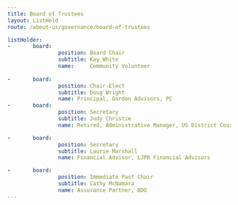 ```yaml
---
title: Board of Trustees
layout: ListHold
route: /about-us/governance/board-of-trustees

listHolder:
-       board:
                position: Board Chair
                subtitle: Kay White
                name:     Community Volunteer
                
-       board:
                position: Chair-Elect
                subtitle: Doug Wright
                name: Principal, Gordon Advisors, PC
-       board:
                position: Secretary
                subtitle: Judy Christie
                name: Retired, Administrative Manager, US District Court

-       board:
                position: Secretary
                subtitle: Laurie Marshall
                name: Financial Advisor, LJPR Financial Advisors

-       board:
                position: Immediate Past Chair
                subtitle: Cathy McNamara
                name: Assurance Partner, BDO
---
```

